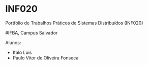 # INF020
Portfólio de Trabalhos Práticos de Sistemas Distribuídos (INF020)

#IFBA, Campus Salvador

Alunos:
- Italo Luis
- Paulo Vitor de Oliveira Fonseca
